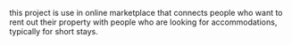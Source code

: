 this project is use in online marketplace that connects people 
who want to rent out their property with people 
who are looking for accommodations,
typically for short stays.
